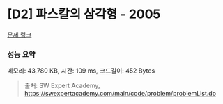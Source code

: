 # [D2] 파스칼의 삼각형 - 2005 

[문제 링크](https://swexpertacademy.com/main/code/problem/problemDetail.do?contestProbId=AV5P0-h6Ak4DFAUq) 

### 성능 요약

메모리: 43,780 KB, 시간: 109 ms, 코드길이: 452 Bytes



> 출처: SW Expert Academy, https://swexpertacademy.com/main/code/problem/problemList.do